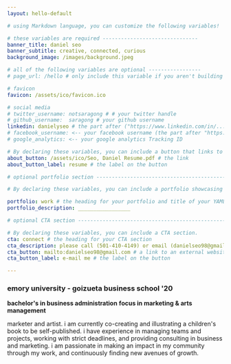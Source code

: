 ```yaml
---
layout: hello-default

# using Markdown language, you can customize the following variables!

# these variables are required -------------------------------
banner_title: daniel seo
banner_subtitle: creative, connected, curious
background_image: /images/background.jpeg

# all of the following variables are optional -----------------
# page_url: /hello # only include this variable if you aren't building the page to your primary domain 

# favicon
favicon: /assets/ico/favicon.ico

# social media
# twitter_username: notsaragong # # your twitter handle
# github_username:  saragong # your github username
linkedin: danielyseo # the part after ("https://www.linkedin.com/in/...")
# facebook_username: <-- your facebook username (the part after "https://www.facebook.com/...")
# google_analytics: <-- your google analytics Tracking ID

# By declaring these variables, you can include a button that links to an external website or to media.
about_button: /assets/ico/Seo, Daniel Resume.pdf # the link
about_button_label: resume # the label on the button

# optional portfolio section ------------------------------------------

# By declaring these variables, you can include a portfolio showcasing your work and organize your portfolio's items into a custom layout, all without adding any CSS. In addition, you must 1) create an HTML file in the_includes folder for each project with the text you'd like to display, and 2) create a YAML file in the _data folder describing the order in which each project should be shown and categorized. See `/includes/example.html` and `/_data/work.yml` for examples.

portfolio: work # the heading for your portfolio and title of your YAML file
portfolio_description: _________________

# optional CTA section --------------------------------------------------

# By declaring these variables, you can include a CTA section.
cta: connect # the heading for your CTA section
cta_description: please call (501-410-4149) or email (danielseo98@gmail.com) for any inquiries. # a description to be desplayed below the heading and above the content
cta_button: mailto:danielseo98@gmail.com # a link to an external website or to media
cta_button_label: e-mail me # the label on the button

---			
```

[//]: # (write a bit about yourself here)
### **emory university - goizueta business school '20**
**bachelor's in business administration**
**focus in marketing & arts management**

marketer and artist. i am currently co-creating and illustrating a children's book to be self-published. i have experience in managing teams and projects, working with strict deadlines, and providing consulting in business and marketing. i am passionate in making an impact in my community through my work, and continuously finding new avenues of growth.

